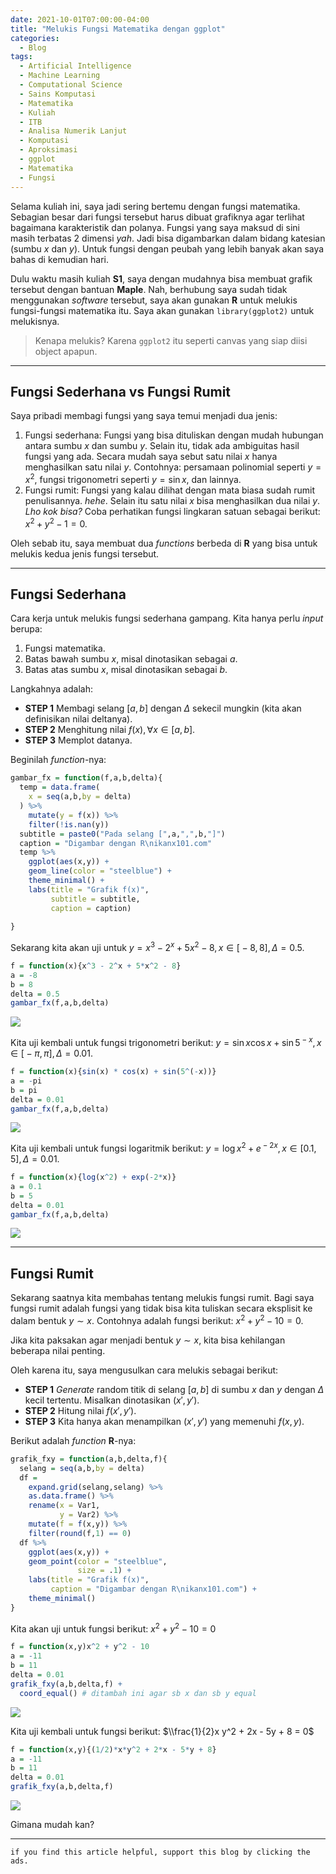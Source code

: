 ```yaml
---
date: 2021-10-01T07:00:00-04:00
title: "Melukis Fungsi Matematika dengan ggplot"
categories:
  - Blog
tags:
  - Artificial Intelligence
  - Machine Learning
  - Computational Science
  - Sains Komputasi
  - Matematika
  - Kuliah
  - ITB
  - Analisa Numerik Lanjut
  - Komputasi
  - Aproksimasi
  - ggplot
  - Matematika
  - Fungsi
---
```



Selama kuliah ini, saya jadi sering bertemu dengan fungsi matematika.
Sebagian besar dari fungsi tersebut harus dibuat grafiknya agar terlihat
bagaimana karakteristik dan polanya. Fungsi yang saya maksud di sini
masih terbatas 2 dimensi *yah*. Jadi bisa digambarkan dalam bidang
katesian (sumbu *x* dan *y*). Untuk fungsi dengan peubah yang lebih
banyak akan saya bahas di kemudian hari.

Dulu waktu masih kuliah **S1**, saya dengan mudahnya bisa membuat grafik
tersebut dengan bantuan **Maple**. Nah, berhubung saya sudah tidak
menggunakan *software* tersebut, saya akan gunakan **R** untuk melukis
fungsi-fungsi matematika itu. Saya akan gunakan `library(ggplot2)` untuk
melukisnya.

> Kenapa melukis? Karena `ggplot2` itu seperti canvas yang siap diisi
> object apapun.

------------------------------------------------------------------------

## Fungsi Sederhana vs Fungsi Rumit

Saya pribadi membagi fungsi yang saya temui menjadi dua jenis:

1.  Fungsi sederhana: Fungsi yang bisa dituliskan dengan mudah hubungan
    antara sumbu *x* dan sumbu *y*. Selain itu, tidak ada ambiguitas
    hasil fungsi yang ada. Secara mudah saya sebut satu nilai *x* hanya
    menghasilkan satu nilai *y*. Contohnya: persamaan polinomial seperti
    *y* = *x*<sup>2</sup>, fungsi trigonometri seperti *y* = sin *x*,
    dan lainnya.
2.  Fungsi rumit: Fungsi yang kalau dilihat dengan mata biasa sudah
    rumit penulisannya. *hehe*. Selain itu satu nilai *x* bisa
    menghasilkan dua nilai *y*. *Lho kok bisa?* Coba perhatikan fungsi
    lingkaran satuan sebagai berikut:
    *x*<sup>2</sup> + *y*<sup>2</sup> − 1 = 0.

Oleh sebab itu, saya membuat dua *functions* berbeda di **R** yang bisa
untuk melukis kedua jenis fungsi tersebut.

------------------------------------------------------------------------

## Fungsi Sederhana

Cara kerja untuk melukis fungsi sederhana gampang. Kita hanya perlu
*input* berupa:

1.  Fungsi matematika.
2.  Batas bawah sumbu *x*, misal dinotasikan sebagai *a*.
3.  Batas atas sumbu *x*, misal dinotasikan sebagai *b*.

Langkahnya adalah:

-   **STEP 1** Membagi selang \[*a*, *b*\] dengan *Δ* sekecil mungkin
    (kita akan definisikan nilai deltanya).
-   **STEP 2** Menghitung nilai *f*(*x*), ∀*x* ∈ \[*a*, *b*\].
-   **STEP 3** Memplot datanya.

Beginilah *function*-nya:

``` r
gambar_fx = function(f,a,b,delta){
  temp = data.frame(
    x = seq(a,b,by = delta)
  ) %>% 
    mutate(y = f(x)) %>% 
    filter(!is.nan(y))
  subtitle = paste0("Pada selang [",a,",",b,"]")
  caption = "Digambar dengan R\nikanx101.com"
  temp %>% 
    ggplot(aes(x,y)) +
    geom_line(color = "steelblue") +
    theme_minimal() +
    labs(title = "Grafik f(x)",
         subtitle = subtitle,
         caption = caption)
   
}
```

Sekarang kita akan uji untuk
*y* = *x*<sup>3</sup> − 2<sup>*x*</sup> + 5*x*<sup>2</sup> − 8, *x* ∈ \[ − 8, 8\], *Δ* = 0.5.

``` r
f = function(x){x^3 - 2^x + 5*x^2 - 8}
a = -8
b = 8
delta = 0.5
gambar_fx(f,a,b,delta)
```

![](https://raw.githubusercontent.com/ikanx101/ikanx101.github.io/master/_posts/matematika%20ITB/analisa%20numerik%20lanjut/grafik%20fx/lukis-fx_files/figure-gfm/unnamed-chunk-2-1.png)<!-- -->

Kita uji kembali untuk fungsi trigonometri berikut:
*y* = sin *x*cos *x* + sin 5<sup> − *x*</sup>, *x* ∈ \[ − *π*, *π*\], *Δ* = 0.01.

``` r
f = function(x){sin(x) * cos(x) + sin(5^(-x))}
a = -pi
b = pi
delta = 0.01
gambar_fx(f,a,b,delta)
```

![](https://raw.githubusercontent.com/ikanx101/ikanx101.github.io/master/_posts/matematika%20ITB/analisa%20numerik%20lanjut/grafik%20fx/lukis-fx_files/figure-gfm/unnamed-chunk-3-1.png)<!-- -->

Kita uji kembali untuk fungsi logaritmik berikut:
*y* = log *x*<sup>2</sup> + *e*<sup> − 2*x*</sup>, *x* ∈ \[0.1, 5\], *Δ* = 0.01.

``` r
f = function(x){log(x^2) + exp(-2*x)}
a = 0.1
b = 5
delta = 0.01
gambar_fx(f,a,b,delta)
```

![](https://raw.githubusercontent.com/ikanx101/ikanx101.github.io/master/_posts/matematika%20ITB/analisa%20numerik%20lanjut/grafik%20fx/lukis-fx_files/figure-gfm/unnamed-chunk-4-1.png)<!-- -->

------------------------------------------------------------------------

## Fungsi Rumit

Sekarang saatnya kita membahas tentang melukis fungsi rumit. Bagi saya
fungsi rumit adalah fungsi yang tidak bisa kita tuliskan secara
eksplisit ke dalam bentuk *y* ∼ *x*. Contohnya adalah fungsi berikut:
*x*<sup>2</sup> + *y*<sup>2</sup> − 10 = 0.

Jika kita paksakan agar menjadi bentuk *y* ∼ *x*, kita bisa kehilangan
beberapa nilai penting.

Oleh karena itu, saya mengusulkan cara melukis sebagai berikut:

-   **STEP 1** *Generate* random titik di selang \[*a*, *b*\] di sumbu
    *x* dan *y* dengan *Δ* kecil tertentu. Misalkan dinotasikan
    (*x*′, *y*′).
-   **STEP 2** Hitung nilai *f*(*x*′, *y*′).
-   **STEP 3** Kita hanya akan menampilkan (*x*′, *y*′) yang memenuhi
    *f*(*x*, *y*).

Berikut adalah *function* **R**-nya:

``` r
grafik_fxy = function(a,b,delta,f){
  selang = seq(a,b,by = delta)
  df = 
    expand.grid(selang,selang) %>% 
    as.data.frame() %>% 
    rename(x = Var1,
           y = Var2) %>%  
    mutate(f = f(x,y)) %>%
    filter(round(f,1) == 0) 
  df %>% 
    ggplot(aes(x,y)) +
    geom_point(color = "steelblue",
               size = .1) +
    labs(title = "Grafik f(x)",
         caption = "Digambar dengan R\nikanx101.com") +
    theme_minimal()
}
```

Kita akan uji untuk fungsi berikut:
*x*<sup>2</sup> + *y*<sup>2</sup> − 10 = 0

``` r
f = function(x,y)x^2 + y^2 - 10
a = -11
b = 11
delta = 0.01
grafik_fxy(a,b,delta,f) + 
  coord_equal() # ditambah ini agar sb x dan sb y equal
```

![](https://raw.githubusercontent.com/ikanx101/ikanx101.github.io/master/_posts/matematika%20ITB/analisa%20numerik%20lanjut/grafik%20fx/lukis-fx_files/figure-gfm/unnamed-chunk-6-1.png)<!-- -->

Kita uji kembali untuk fungsi berikut:
$\\frac{1}{2}x y^2 + 2x - 5y + 8 = 0$

``` r
f = function(x,y){(1/2)*x*y^2 + 2*x - 5*y + 8}
a = -11
b = 11
delta = 0.01
grafik_fxy(a,b,delta,f) 
```

![](https://raw.githubusercontent.com/ikanx101/ikanx101.github.io/master/_posts/matematika%20ITB/analisa%20numerik%20lanjut/grafik%20fx/lukis-fx_files/figure-gfm/unnamed-chunk-7-1.png)<!-- -->

Gimana mudah kan?

------------------------------------------------------------------------

`if you find this article helpful, support this blog by clicking the ads.`
